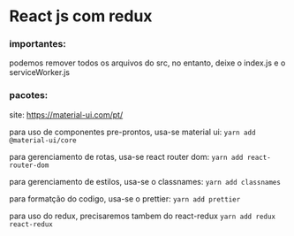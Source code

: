 # React js com redux
### importantes:
podemos remover todos os arquivos do src, no entanto, deixe o index.js e o serviceWorker.js
### pacotes:

site: https://material-ui.com/pt/

para uso de componentes pre-prontos, usa-se
material ui:
`yarn add @material-ui/core`

para gerenciamento de rotas, usa-se
react router dom:
`yarn add react-router-dom`

para gerenciamento de estilos, usa-se o
classnames:
`yarn add classnames`

para formatção do codigo, usa-se o prettier:
`yarn add prettier`

para uso do redux, precisaremos tambem do react-redux
`yarn add redux react-redux`